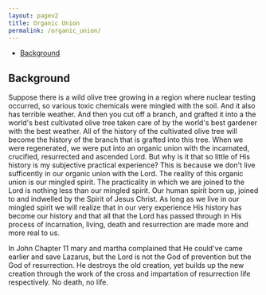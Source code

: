 ```yaml
---
layout: pagev2
title: Organic Union
permalink: /organic_union/
---
```

- [Background](#background)

## Background

Suppose there is a wild olive tree growing in a region where nuclear testing occurred, so various toxic chemicals were mingled with the soil. And it also has terrible weather. And then you cut off a branch, and grafted it into a the world's best cultivated olive tree taken care of by the world's best gardener with the best weather. All of the history of the cultivated olive tree will become the history of the branch that is grafted into this tree. When we were regenerated, we were put into an organic union with the incarnated, crucified, resurrected and ascended Lord. But why is it that so little of His history is my subjective practical experience? This is because we don't live sufficently in our organic union with the Lord. The reality of this organic union is our mingled spirit. The practicality in which we are joined to the Lord is nothing less than our mingled spirit. Our human spirit born up, joined to and indwelled by the Spirit of Jesus Christ. As long as we live in our mingled spirit we will realize that in our very experience His history has become our history and that all that the Lord has passed through in His process of incarnation, living, death and resurrection are made more and more real to us. 

In John Chapter 11 mary and martha complained that He could've came earlier and save Lazarus, but the Lord is not the God of prevention but the God of resurrection. He destroys the old creation, yet builds up the new creation through the work of the cross and impartation of resurrection life respectively. No death, no life. 